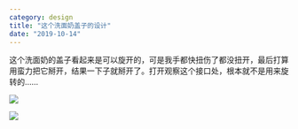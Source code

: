 ```yaml
---
category: design
title: "这个洗面奶盖子的设计"
date: "2019-10-14"
---
```


这个洗面奶的盖子看起来是可以旋开的，可是我手都快扭伤了都没扭开，最后打算用蛮力把它掰开，结果一下子就掰开了。打开观察这个接口处，根本就不是用来旋转的……

![](https://goooooouwa.files.wordpress.com/2020/04/eg0qwsfu0aah_ix.jpeg?w=768)

![](https://goooooouwa.files.wordpress.com/2020/04/eg0qyduuwaevnow.jpeg?w=768)
